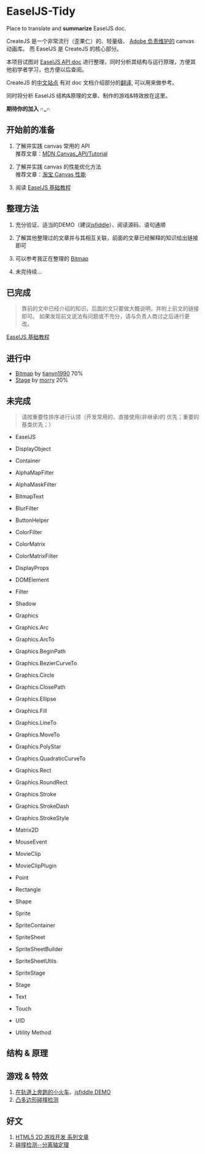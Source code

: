 # EaselJS-Tidy

Place to translate and **summarize** EaselJS doc.

CreateJS 是一个非常流行（歪果仁）的、轻量级、
[Adobe 负责维护的](http://www.adobe.com/devnet/createjs.html) canvas 动画库。
而 EaselJS 是 CreateJS 的核心部分。

本项目试图对 [EaselJS API doc](http://createjs.com/docs/easeljs/modules/EaselJS.html) 
进行整理，同时分析其结构与运行原理，方便其他初学者学习，也方便以后查阅。

CreateJS 的[中文站点](http://www.createjs.cc/) 有对 doc 文档介绍部分的[翻译](http://www.createjs.cc/easeljs/docs/modules/EaselJS.html),
可以用来做参考。

同时将分析 EaselJS 结构&原理的文章、制作的游戏&特效放在这里。

**期待你的加入 ∩_∩**

## 开始前的准备

1. 了解并实践 canvas 常用的 API  
推荐文章：[MDN Canvas_API/Tutorial](https://developer.mozilla.org/zh-CN/docs/Web/API/Canvas_API/Tutorial)

2. 了解并实践 canvas 的性能优化方法  
推荐文章：[淘宝 Canvas 性能](http://taobaofed.org/blog/2016/02/22/canvas-performance/)

3. 阅读 [EaselJS 基础教程](./Tutorial.md)

## 整理方法

1. 充分验证、适当的DEMO（建议[jsfiddle](https://jsfiddle.net)）、阅读源码、语句通顺

2. 了解其他整理过的文章并与其相互关联，前面的文章已经解释的知识给出链接即可

3. 可以参考我正在整理的 [Bitmap](./docs/Bitmap.md)

4. 未完待续...

## 已完成

> 靠前的文中已经介绍的知识，后面的文只要做大概说明，并附上前文的链接即可。
> 如果发现前文说法有问题或不充分，请与负责人商讨之后进行更改。

[EaselJS 基础教程](./Tutorial.md)

## 进行中

* [Bitmap](./docs/Bitmap.md) by [tianyn1990](https://github.com/tianyn1990) 70%
* [Stage](./docs/Stage.md) by [morry](https://github.com/sparkmorry) 20%
## 未完成

> 请按重要性排序进行认领（开发常用的、直接使用(非继承)的 优先；重要的基类优先；）

* EaselJS

* DisplayObject

* Container

* AlphaMapFilter
* AlphaMaskFilter
* BitmapText
* BlurFilter
* ButtonHelper
* ColorFilter
* ColorMatrix
* ColorMatrixFilter
* DisplayProps
* DOMElement

* Filter

* Shadow

* Graphics
* Graphics.Arc
* Graphics.ArcTo
* Graphics.BeginPath
* Graphics.BezierCurveTo
* Graphics.Circle
* Graphics.ClosePath
* Graphics.Ellipse
* Graphics.Fill
* Graphics.LineTo
* Graphics.MoveTo
* Graphics.PolyStar
* Graphics.QuadraticCurveTo
* Graphics.Rect
* Graphics.RoundRect
* Graphics.Stroke
* Graphics.StrokeDash
* Graphics.StrokeStyle

* Matrix2D

* MouseEvent

* MovieClip
* MovieClipPlugin

* Point

* Rectangle

* Shape

* Sprite
* SpriteContainer
* SpriteSheet
* SpriteSheetBuilder
* SpriteSheetUtils
* SpriteStage

* Stage

* Text

* Touch

* UID
* Utility Method


## 结构 & 原理

## 游戏 & 特效

1. [在轨道上奔跑的小火车](http://tianyn1990.github.io/CreateJS/games/train/index.html)、[jsfiddle DEMO](https://jsfiddle.net/tianyn1990/v0qshvz1/)
2. [凸多边形碰撞检测](http://tianyn1990.github.io/CreateJS/games/collision_detection/separating_axis/index.html)

## 好文

1. [HTML5 2D 游戏开发 系列文章](http://www.ibm.com/developerworks/cn/views/web/libraryview.jsp?site_id=10&contentarea_by=Web%20development&sort_by=Date&sort_order=2&start=1&end=11&topic_by=&product_by=&type_by=%E6%89%80%E6%9C%89%E7%B1%BB%E5%88%AB&show_abstract=true&search_by=HTML5%20%E6%B8%B8%E6%88%8F%20%E5%BC%80%E5%8F%91&industry_by=&series_title_by=)
2. [碰撞检测--分离轴定理](http://blog.lxjwlt.com/front-end/2014/09/04/2D-collide-detection.html)